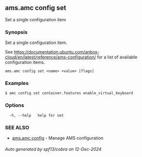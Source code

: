 ## ams.amc config set

Set a single configuration item

### Synopsis

Set a single configuration item.

See https://documentation.ubuntu.com/anbox-cloud/en/latest/reference/ams-configuration/ for a list of
available configuration items.

```
ams.amc config set <name> <value> [flags]
```

### Examples

```
$ amc config set container.features enable_virtual_keyboard
```

### Options

```
  -h, --help   help for set
```

### SEE ALSO

* [ams.amc config](ams.amc_config.md)	 - Manage AMS configuration

###### Auto generated by spf13/cobra on 12-Dec-2024
